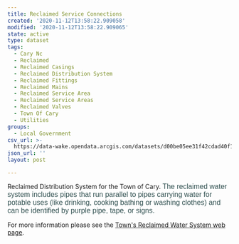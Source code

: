 ```yaml
---
title: Reclaimed Service Connections
created: '2020-11-12T13:58:22.909058'
modified: '2020-11-12T13:58:22.909065'
state: active
type: dataset
tags:
  - Cary Nc
  - Reclaimed
  - Reclaimed Casings
  - Reclaimed Distribution System
  - Reclaimed Fittings
  - Reclaimed Mains
  - Reclaimed Service Area
  - Reclaimed Service Areas
  - Reclaimed Valves
  - Town Of Cary
  - Utilities
groups:
  - Local Government
csv_url: >-
  https://data-wake.opendata.arcgis.com/datasets/d00be05ee31f42cdad40f1b0aad2275e_43.csv?outSR=%7B%22latestWkid%22%3A3857%2C%22wkid%22%3A102100%7D
json_url: ''
layout: post

---
```

Reclaimed Distribution System for the Town of Cary.<font color='#2f4f4f'> <span style='font-family: Arial, Helvetica, sans-serif; line-height: normal; background-color: rgb(255, 255, 255);'><font size='3'>The reclaimed water system includes pipes that run parallel to pipes carrying water for potable uses (like drinking, cooking bathing or washing clothes) and can be identified by purple pipe, tape, or signs.</font></span></font><div>For more information please see the <a href='https://www.townofcary.org/Departments/utilities/reclaimedwater.htm' target='_blank'>Town's Reclaimed Water System web page</a>.</div>
